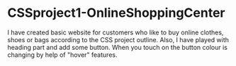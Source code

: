 # CSSproject1-OnlineShoppingCenter
I have created basic website for customers who like to buy online clothes, shoes or bags according to the CSS project outline. 
Also, I have played with heading part and add some button. When you touch on the button colour is changing by help of "hover" features.
